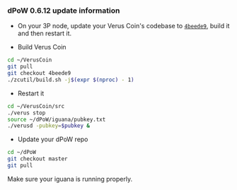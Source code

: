 ### dPoW 0.6.12 update information

- On your 3P node, update your Verus Coin's codebase to  [`4beede9`](https://github.com/VerusCoin/VerusCoin/tree/4beede91ab5562d866a90cc5b2d203acbe2bd22c), build it and then restart it.

- Build Verus Coin

```bash
cd ~/VerusCoin
git pull
git checkout 4beede9
./zcutil/build.sh -j$(expr $(nproc) - 1)
```

- Restart it

```bash
cd ~/VerusCoin/src
./verus stop
source ~/dPoW/iguana/pubkey.txt
./verusd -pubkey=$pubkey &
```

- Update your dPoW repo

```bash
cd ~/dPoW
git checkout master
git pull
```

Make sure your iguana is running properly.
